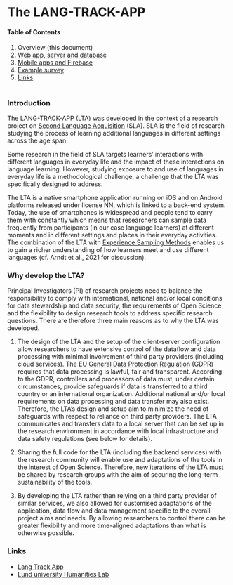 ﻿


# The LANG-TRACK-APP

#### Table of Contents
1. Overview (this document)
2. [Web app, server and database](#why--develop-the-lta)
3. [Mobile apps and Firebase](/LTAMobileApps.md)
4. [Example survey](/ExampleSurvey.md)
4. [Links](#links)

#

### Introduction

The LANG-TRACK-APP (LTA) was developed in the context of a research project on [Second Language Acquisition](https://en.wikipedia.org/wiki/Second-language_acquisition) (SLA). SLA is the field of research studying the process of learning additional languages in different settings across the age span.

Some research in the field of SLA targets learners’ interactions with different languages in everyday life and the impact of these interactions on language learning. However, studying exposure to and use of languages in everyday life is a methodological challenge, a challenge that the LTA was specifically designed to address.

The LTA is a native smartphone application running on iOS and on Android platforms released under license NN, which is linked to a back-end system. Today, the use of smartphones is widespread and people tend to carry them with constantly which means that researchers can sample data frequently from participants (in our case language learners) at different moments and in different settings and places in their everyday activities. The combination of the LTA with [Experience Sampling Methods](https://en.wikipedia.org/wiki/Experience_sampling_method) enables us to gain a richer understanding of how learners meet and use different languages (cf. Arndt et al., 2021 for discussion).

### Why  develop the LTA?

Principal Investigators (PI) of research projects need to balance the responsibility to comply with international, national and/or local conditions for data stewardship and data security, the requirements of Open Science, and the flexibility to design research tools to address specific research questions. There are therefore three main reasons as to why the LTA was developed.

1.  The design of the LTA and the setup of the client-server configuration allow researchers to have extensive control of the dataflow and data processing with minimal involvement of third party providers (including cloud services). The EU [General Data Protection Regulation](https://eur-lex.europa.eu/legal-content/EN/TXT/?qid=1528874672298&uri=CELEX:02016R0679-20160504) (GDPR) requires that data processing is lawful, fair and transparent. According to the GDPR, controllers and processors of data must, under certain circumstances, provide safeguards if data is transferred to a third country or an international organization. Additional national and/or local requirements on data processing and data transfer may also exist. Therefore, the LTA’s design and setup aim to minimize the need of safeguards with respect to reliance on third party providers. The LTA communicates and transfers data to a local server that can be set up in the research environment in accordance with local infrastructure and data safety regulations (see below for details).
    

2.  Sharing the full code for the LTA (including the backend services) with the research community will enable use and adaptations of the tools in the interest of Open Science. Therefore, new iterations of the LTA must be shared by research groups with the aim of securing the long-term sustainability of the tools.
    

3.  By developing the LTA rather than relying on a third party provider of similar services, we also allowed for customised adaptations of the application, data flow and data management specific to the overall project aims and needs. By allowing researchers to control there can be greater flexibility and more time-aligned adaptations than what is otherwise possible.
### Links
- [Lang Track App](https://portal.research.lu.se/portal/en/projects/the-langtrackapp-studying-exposure-to-and-use-of-a-new-language-using-smartphone-technology(4e734940-981f-4dd0-841a-eb6ac760af0c).html)
- [Lund university Humanities Lab](https://www.humlab.lu.se/about/)
